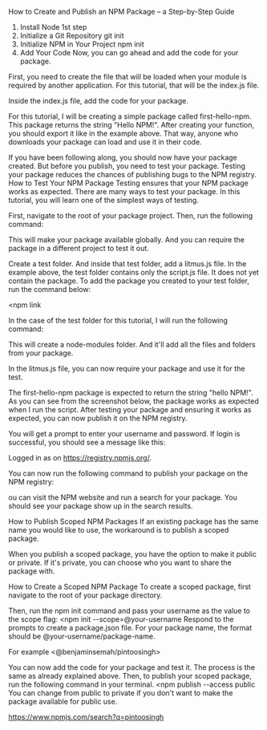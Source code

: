 How to Create and Publish an NPM Package – a Step-by-Step Guide
1. Install Node 1st step
2. Initialize a Git Repository
git init
3. Initialize NPM in Your Project
npm init
4. Add Your Code
Now, you can go ahead and add the code for your package.

First, you need to create the file that will be loaded when your module is required by another application. For this tutorial, that will be the index.js file.

Inside the index.js file, add the code for your package.

For this tutorial, I will be creating a simple package called first-hello-npm. This package returns the string "Hello NPM!".
After creating your function, you should export it like in the example above. That way, anyone who downloads your package can load and use it in their code.

If you have been following along, you should now have your package created. But before you publish, you need to test your package. Testing your package reduces the chances of publishing bugs to the NPM registry.
How to Test Your NPM Package
Testing ensures that your NPM package works as expected. There are many ways to test your package. In this tutorial, you will learn one of the simplest ways of testing.

First, navigate to the root of your package project. Then, run the following command:

<npm link>
This will make your package available globally. And you can require the package in a different project to test it out.

Create a test folder. And inside that test folder, add a litmus.js file.
In the example above, the test folder contains only the script.js file. It does not yet contain the package. To add the package you created to your test folder, run the command below:

<npm link <name-of-package>

In the case of the test folder for this tutorial, I will run the following command:

<npm link pintoosingh>
This will create a node-modules folder. And it'll add all the files and folders from your package.

In the litmus.js file, you can now require your package and use it for the test.

The first-hello-npm package is expected to return the string "hello NPM!". As you can see from the screenshot below, the package works as expected when I run the script.
After testing your package and ensuring it works as expected, you can now publish it on the NPM registry.

<npm login>
You will get a prompt to enter your username and password. If login is successful, you should see a message like this:

Logged in as <your-username> on https://registry.npmjs.org/.

You can now run the following command to publish your package on the NPM registry:

<npm publish>

ou can visit the NPM website and run a search for your package. You should see your package show up in the search results.

How to Publish Scoped NPM Packages
If an existing package has the same name you would like to use, the workaround is to publish a scoped package.

When you publish a scoped package, you have the option to make it public or private. If it's private, you can choose who you want to share the package with.

How to Create a Scoped NPM Package
To create a scoped package, first navigate to the root of your package directory.

Then, run the npm init command and pass your username as the value to the scope flag:
<npm init --scope=@your-username
Respond to the prompts to create a package.json file. For your package name, the format should be @your-username/package-name.

For example <@benjaminsemah/pintoosingh>

You can now add the code for your package and test it. The process is the same as already explained above.
Then, to publish your scoped package, run the following command in your terminal.
<npm publish --access public
You can change from public to private if you don't want to make the package available for public use.

https://www.npmjs.com/search?q=pintoosingh
